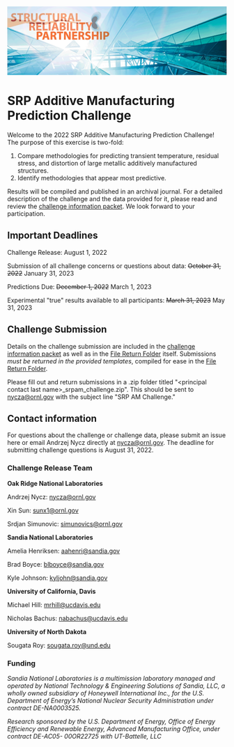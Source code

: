 ![](SRP_Picture.png)
# SRP Additive Manufacturing Prediction Challenge

Welcome to the 2022 SRP Additive Manufacturing Prediction Challenge!
The purpose of this exercise is two-fold:
1. Compare methodologies for predicting transient temperature, residual stress, and distortion of large metallic additively manufactured structures.
2. Identify methodologies that appear most predictive.

Results will be compiled and published in an archival journal.
For a detailed description of the challenge and the data provided for it, please read and review the [challenge information packet](https://github.com/SRP-AM/SRP_AM_Prediction_Challenge/blob/main/challenge_info_packet.pdf). We look forward to your participation.


## Important Deadlines

Challenge Release: August 1, 2022

Submission of all challenge concerns or questions about data: ~~October 31, 2022~~ January 31, 2023

Predictions Due: ~~December 1, 2022~~ March 1, 2023 

Experimental "true" results available to all participants: ~~March 31, 2023~~ May 31, 2023

## Challenge Submission
Details on the challenge submission are included in the [challenge information packet](https://github.com/SRP-AM/SRP_AM_Prediction_Challenge/blob/main/challenge_info_packet.pdf) as well as in the [File Return Folder](https://github.com/SRP-AM/SRP_AM_Prediction_Challenge/tree/main/File%20Return%20Folder) itself. Submissions *must be returned in the provided templates*, compiled for ease in the [File Return Folder](https://github.com/SRP-AM/SRP_AM_Prediction_Challenge/tree/main/File%20Return%20Folder).

Please fill out and return submissions in a .zip folder titled "\<principal contact last name\>_srpam_challenge.zip".
This should be sent to nycza@ornl.gov with the subject line "SRP AM Challenge."


## Contact information
For questions about the challenge or challenge data, please submit an issue here or email Andrzej Nycz directly at nycza@ornl.gov. The deadline for submitting challenge questions is August 31, 2022.


### Challenge Release Team

**Oak Ridge National Laboratories**

Andrzej Nycz: nycza@ornl.gov

Xin Sun:  sunx1@ornl.gov

Srdjan Simunovic: simunovics@ornl.gov

**Sandia National Laboratories**

Amelia Henriksen: aahenri@sandia.gov

Brad Boyce: blboyce@sandia.gov

Kyle Johnson: kyljohn@sandia.gov

**University of California, Davis**

Michael Hill: mrhill@ucdavis.edu

Nicholas Bachus: nabachus@ucdavis.edu

**University of North Dakota**

Sougata Roy: sougata.roy@und.edu

### Funding
*Sandia National Laboratories is a multimission laboratory managed and operated by National Technology & Engineering Solutions of Sandia, LLC, a wholly owned subsidiary of Honeywell International Inc., for the U.S. Department of Energy’s National Nuclear Security Administration under contract DE-NA0003525.*

*Research sponsored by the U.S. Department of Energy, Office of Energy Efficiency and Renewable Energy, Advanced Manufacturing Office, under contract DE-AC05- 00OR22725 with UT-Battelle, LLC*
